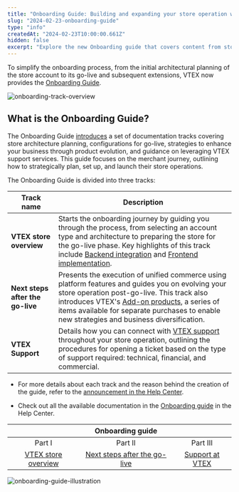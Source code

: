 ```yaml
---
title: "Onboarding Guide: Building and expanding your store operation with VTEX"
slug: "2024-02-23-onboarding-guide"
type: "info"
createdAt: "2024-02-23T10:00:00.661Z"
hidden: false
excerpt: "Explore the new Onboarding guide that covers content from store initial settings to go-live strategies, store operational expansion, and VTEX Support."
---
```


To simplify the onboarding process, from the initial architectural planning of the store account to its go-live and subsequent extensions, VTEX now provides the [Onboarding Guide](https://help.vtex.com/en/tracks).

![onboarding-track-overview](https://vtexhelp.vtexassets.com/assets/docs/src/onboarding-guide-img-one___26b520565fa3aeb97aa7c5f369ca3a4c.png)

## What is the Onboarding Guide?

The Onboarding Guide [introduces](https://help.vtex.com/en/tracks/vtex-store-overview--eSDNk26pdvemF3XKM0nK9/3QfoDZWg9YWl8lwS9MVrnU) a set of documentation tracks covering store architecture planning, configurations for go-live, strategies to enhance your business through product evolution, and guidance on leveraging VTEX support services. This guide focuses on the merchant journey, outlining how to strategically plan, set up, and launch their store operations.

The Onboarding Guide is divided into three tracks:

| **Track name** | **Description** |
| -------------- | --------------- |
| **VTEX store overview** | Starts the onboarding journey by guiding you through the process, from selecting an account type and architecture to preparing the store for the go-live phase. Key highlights of this track include [Backend integration](https://help.vtex.com/en/tracks/vtex-store-overview--eSDNk26pdvemF3XKM0nK9/7euXDZR5CCnVFSrXyczIhu) and [Frontend implementation](https://help.vtex.com/en/tracks/vtex-store-overview--eSDNk26pdvemF3XKM0nK9/67SCtUreXxKYWhZh8n0zvZ). |
| **Next steps after the go-live** | Presents the execution of unified commerce using platform features and guides you on evolving your store operation post-go-live. This track also introduces VTEX's [Add-on products](https://help.vtex.com/tracks/next-steps-after-the-go-live--3J7WFZyvTcoiwkcIVFVhIS/1t2QBZvrOBSLgvHaAV9fYm), a series of items available for separate purchases to enable new strategies and business diversification. |
| **VTEX Support** | Details how you can connect with [VTEX support](https://help.vtex.com/tracks/support-at-vtex--4AXsGdGHqExp9ZkiNq9eMy) throughout your store operation, outlining the procedures for opening a ticket based on the type of support required: technical, financial, and commercial. |

- For more details about each track and the reason behind the creation of the guide, refer to the [announcement in the Help Center](/).

- Check out all the available documentation in the [Onboarding guide](https://help.vtex.com/tracks) in the Help Center.

|  | **Onboarding guide** |  |
| :---: | :---: | :---: |
| Part I | Part II | Part III |
| [VTEX store overview](https://help.vtex.com/en/tracks/vtex-store-overview--eSDNk26pdvemF3XKM0nK9) | [Next steps after the go-live](https://help.vtex.com/en/tracks/next-steps-after-the-go-live--3J7WFZyvTcoiwkcIVFVhIS) | [Support at VTEX](https://help.vtex.com/en/tracks/support-at-vtex--4AXsGdGHqExp9ZkiNq9eMy) |

![onboarding-guide-illustration](https://vtexhelp.vtexassets.com/assets/docs/src/onboarding-guide-img-two___b5f68e87a2991bf598cef9fbcd2090bf.png)
